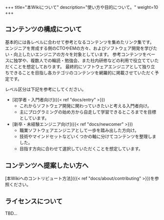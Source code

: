 +++
title="本Wikiについて"
description="使い方や目的について。"
weight=10
+++

## コンテンツの構成について
基本的には各レベルに合わせて参考となるコンテンツを集めたリンク集です。
エンジニアを育成する側のCTOやEMの方々、およびソフトウェア開発を学びたい・向上したいエンジニアの方々を対象としています。
参考コンテンツをベースに独学や、複数人での輪読・勉強会、また社内研修などの利用で役立てていただくことを想定しております。
最終的にソフトウェアエンジニアとして独り立ちできることを目指し各カテゴリのコンテンツを網羅的に掲載させていただく予定です。

レベル区分は下記を参考にしてください。

- [初学者・入門者向け]({{< ref "docs/entry" >}})
    - これからソフトウェア開発に関わっていきたいと考える入門者向け。
    - 主にプログラミングの始め方から自走して学習できるところまでを目標としています。
- [新卒・未経験エンジニア向け]({{< ref "docs/newcomer" >}})
    - 職業ソフトウェアエンジニアとして一歩を踏み出した方向け。
    - 技術やマインドセットなどいくつかの軸に分けてコンテンツを整理しました。
    - 目指す方向に合わせて選択していただくことを想定しています。

## コンテンツへ提案したい方へ
[本Wikiへのコントリビュート方法]({{< ref "docs/about/contributing" >}})を参照ください。

## ライセンスについて
TBD...